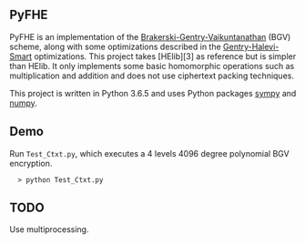 ## PyFHE
PyFHE is an implementation of the [Brakerski-Gentry-Vaikuntanathan][1] (BGV) scheme, along with some optimizations described in the [Gentry-Halevi-Smart][2] optimizations. This project takes [HElib][3] as reference but is simpler than HElib. It only implements some basic homomorphic operations such as multiplication and addition and does not use ciphertext packing techniques.

This project is written in Python 3.6.5 and uses Python packages [sympy][4] and [numpy][5].

## Demo
Run `Test_Ctxt.py`, which executes a 4 levels 4096 degree polynomial BGV encryption.
```
  > python Test_Ctxt.py
```
## TODO
Use multiprocessing.

  [1]: http://eprint.iacr.org/2011/277       "BGV12"
  [2]: http://eprint.iacr.org/2012/099       "GHS12"
  [5]: https://github.com/shaih/HElib        "HELIB" 
  [4]: http://www.sympy.org/en/index.html    "SYMPY"
  [5]: http://www.numpy.org                  "NUMPY"
